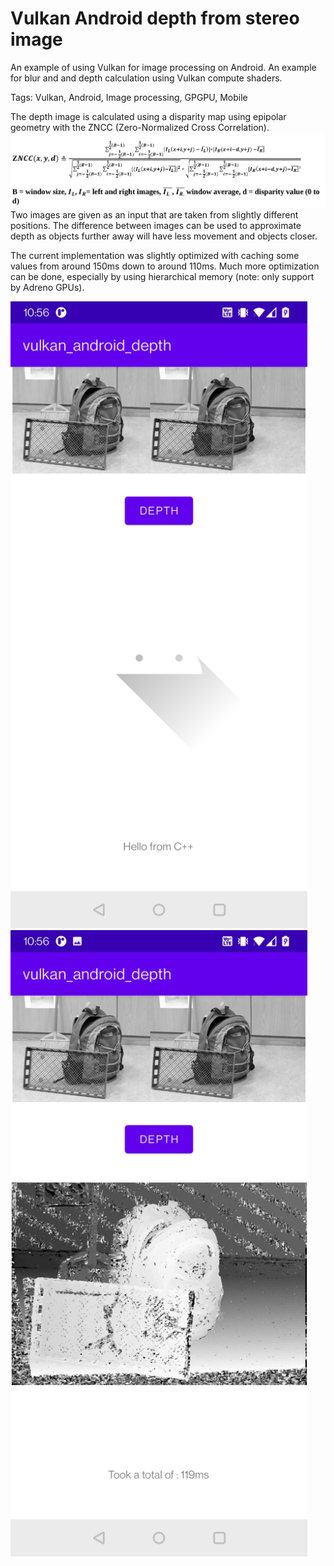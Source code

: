 # Vulkan Android depth from stereo image
An example of using Vulkan for image processing on Android. An example for blur and and depth calculation using Vulkan compute shaders.

Tags: Vulkan, Android, Image processing, GPGPU, Mobile

The depth image is calculated using a disparity map using epipolar geometry with the ZNCC (Zero-Normalized Cross Correlation).
![image text](screenshots/zncc_equation.png)
Two images are given as an input that are taken from slightly different positions. The difference between images can be used to approximate depth as objects further away will have less movement and objects closer.

The current implementation was slightly optimized with caching some values from around 150ms down to around 110ms. Much more optimization can be done, especially by using hierarchical memory (note: only support by Adreno GPUs).


<p float="left">
  <img src="screenshots/Screenshot_20220102-105633.jpg", width=475>
  <img src="screenshots/Screenshot_20220102-105641.jpg", width=475>
 </p>
